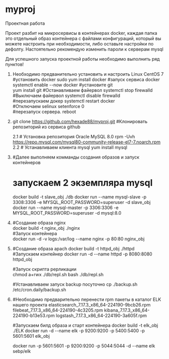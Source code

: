 # myproj
Проектная работа

Проект разбит на микросервисы в контейнерах docker, каждая папка это отдельный образ контейнера
с файлами конфигураций, который вы можете настроить при необходимости, либо оставьте настройки по дефолту.
Настоятельно рекомендую изменить пароли к серверам mysql

Для успешного запуска проектной работы необходимо выполнить ряд пунктов!

1.  Необходимо предванительно установить и настроить Linux CentOS 7
     #установить docker
          sudo yum install docker
     #запуск сервиса docker
          systemctl enable --now docker
     #установите git   
          yum install git
     #Останавливаем файервол
          systemctl stop firewalld   
     #Выключаем файервол
          systemctl disable firewalld  
     #перезапускаем докер
          systemctl restart docker  
     #Отключаем selinux
          setenforce 0   
     #перезапуск сервера.
          reboot                          

2.  git clone https://github.com/hexade88/myproj.git  #Клонировать репозиторий из сервиса github
     
     2.1 # Установка репозитория Oracle MySQL 8.0
          rpm -Uvh https://repo.mysql.com/mysql80-community-release-el7-7.noarch.rpm
     2.2 # Устанавливаем клиента mysql
          yum install mysql

3.   #Далее выполняем комманды создания образов и запуск контейнеров   
     # запускаем 2 экземпляра mysql
     docker build -t slave_obj ./db
     docker run --name mysql-slave -p 3308:3306 -e MYSQL_ROOT_PASSWORD=superuser -d slave_obj
     docker run --name mysql-master -p 3306:3306 -e MYSQL_ROOT_PASSWORD=superuser -d mysql:8.0

4.   #Создание образа nginx   
          docker build -t nginx_obj ./nginx    
     #Запуск контейнера                                        
          docker run -d -v logs:/var/log --name nginx -p 80:80 nginx_obj               

5.   #Создание образа apach
          docker build -t httpd_obj ./httpd                                     
     #Запускаем контейнер
          docker run -d --name httpd -p 8080:8080 httpd_obj        

     #Запуск скрипта рерликации             
     chmod a+rwx ./db/repl.sh
     bash ./db/repl.sh

     #Устанавливаем запуск backup посуточно
     cp ./backup.sh /etc/cron.daily/backup.sh

6.   #Необходимо предварительно перенести rpm пакеты в каталог ELK нашего проекта
     elasticsearch_7.17.3_x86_64-224190-9bcb26.rpm
     filebeat_7.17.3_x86_64-224190-4c3205.rpm
     kibana_7.17.3_x86_64-224190-b13e53.rpm
     logstash_7.17.3_x86_64-224190-3a605f.rpm

     #Запускаем билд образа и старт контейнера
     docker build -t elk_obj ./ELK 
     docker run -d --name elk -p 9200:9200 -p 5400:5400 -p 5601:5601 elk_obj

     docker run -p 5601:5601 -p 9200:9200 -p 5044:5044 -d --name elk sebp/elk

     
